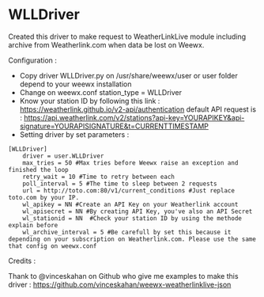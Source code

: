 # WLLDriver
Created this driver to make request to WeatherLinkLive module including archive from Weatherlink.com when data be lost on Weewx.

Configuration : 

- Copy driver WLLDriver.py on /usr/share/weewx/user or user folder depend to your weewx installation
- Change on weewx.conf station_type = WLLDriver
- Know your station ID by following this link : https://weatherlink.github.io/v2-api/authentication
default API request is : https://api.weatherlink.com/v2/stations?api-key=YOURAPIKEY&api-signature=YOURAPISIGNATURE&t=CURRENTTIMESTAMP
- Setting driver by set parameters : 

```
[WLLDriver]
    driver = user.WLLDriver
    max_tries = 50 #Max tries before Weewx raise an exception and finished the loop
    retry_wait = 10 #Time to retry between each
    poll_interval = 5 #The time to sleep between 2 requests
    url = http://toto.com:80/v1/current_conditions #Just replace toto.com by your IP.
    wl_apikey = NN #Create an API Key on your Weatherlink account
    wl_apisecret = NN #By creating API Key, you've also an API Secret
    wl_stationid = NN  #Check your station ID by using the methode explain before
    wl_archive_interval = 5 #Be carefull by set this because it depending on your subscription on Weatherlink.com. Please use the same that config on weewx.conf
```

Credits : 

Thank to @vinceskahan on Github who give me examples to make this driver : https://github.com/vinceskahan/weewx-weatherlinklive-json
